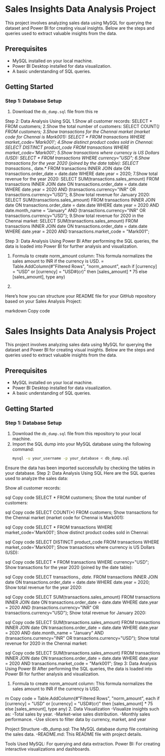 # Sales Insights Data Analysis Project

This project involves analyzing sales data using MySQL for querying the dataset and Power BI for creating visual insights. Below are the steps and queries used to extract valuable insights from the data.

## Prerequisites

- MySQL installed on your local machine.
- Power BI Desktop installed for data visualization.
- A basic understanding of SQL queries.

## Getting Started

### Step 1: Database Setup

1. Download the `db_dump.sql` file from this re

Step 2: Data Analysis Using SQL
1.Show all customer records:
SELECT * FROM customers;
2.Show the total number of customers:
SELECT COUNT(*) FROM customers;
3.Show transactions for the Chennai market (market code for Chennai is Mark001):
SELECT * FROM transactions WHERE market_code='Mark001';
4.Show distinct product codes sold in Chennai:
SELECT DISTINCT product_code FROM transactions WHERE market_code='Mark001';
5.Show transactions where currency is US Dollars (USD):
SELECT * FROM transactions WHERE currency="USD";
6.Show transactions for the year 2020 (joined by the date table):
SELECT transactions.*, date.* 
FROM transactions 
INNER JOIN date 
ON transactions.order_date = date.date 
WHERE date.year = 2020;
7.Show total revenue for the year 2020:
SELECT SUM(transactions.sales_amount) 
FROM transactions 
INNER JOIN date 
ON transactions.order_date = date.date 
WHERE date.year = 2020 
AND (transactions.currency="INR" OR transactions.currency="USD");
8.Show total revenue for January 2020:
SELECT SUM(transactions.sales_amount) 
FROM transactions 
INNER JOIN date 
ON transactions.order_date = date.date 
WHERE date.year = 2020 
AND date.month_name = "January" 
AND (transactions.currency="INR" OR transactions.currency="USD");
9.Show total revenue for 2020 in the Chennai market:
SELECT SUM(transactions.sales_amount) 
FROM transactions 
INNER JOIN date 
ON transactions.order_date = date.date 
WHERE date.year = 2020 
AND transactions.market_code = "Mark001";


Step 3: Data Analysis Using Power BI
After performing the SQL queries, the data is loaded into Power BI for further analysis and visualization.

1. Formula to create norm_amount column:
This formula normalizes the sales amount to INR if the currency is USD.
= Table.AddColumn(#"Filtered Rows", "norm_amount", each if [currency] = "USD" or [currency] = "USD#(cr)" then [sales_amount] * 75 else [sales_amount], type any)

2.
Here’s how you can structure your README file for your GitHub repository based on your Sales Analysis Project:

markdown
Copy code
# Sales Insights Data Analysis Project

This project involves analyzing sales data using MySQL for querying the dataset and Power BI for creating visual insights. Below are the steps and queries used to extract valuable insights from the data.

## Prerequisites

- MySQL installed on your local machine.
- Power BI Desktop installed for data visualization.
- A basic understanding of SQL queries.

## Getting Started

### Step 1: Database Setup

1. Download the `db_dump.sql` file from this repository to your local machine.
2. Import the SQL dump into your MySQL database using the following command:
   ```bash
   mysql -u your_username -p your_database < db_dump.sql
Ensure the data has been imported successfully by checking the tables in your database.
Step 2: Data Analysis Using SQL
Here are the SQL queries used to analyze the sales data:

Show all customer records:

sql
Copy code
SELECT * FROM customers;
Show the total number of customers:

sql
Copy code
SELECT COUNT(*) FROM customers;
Show transactions for the Chennai market (market code for Chennai is Mark001):

sql
Copy code
SELECT * FROM transactions WHERE market_code='Mark001';
Show distinct product codes sold in Chennai:

sql
Copy code
SELECT DISTINCT product_code FROM transactions WHERE market_code='Mark001';
Show transactions where currency is US Dollars (USD):

sql
Copy code
SELECT * FROM transactions WHERE currency="USD";
Show transactions for the year 2020 (joined by the date table):

sql
Copy code
SELECT transactions.*, date.* 
FROM transactions 
INNER JOIN date 
ON transactions.order_date = date.date 
WHERE date.year = 2020;
Show total revenue for the year 2020:

sql
Copy code
SELECT SUM(transactions.sales_amount) 
FROM transactions 
INNER JOIN date 
ON transactions.order_date = date.date 
WHERE date.year = 2020 
AND (transactions.currency="INR" OR transactions.currency="USD");
Show total revenue for January 2020:

sql
Copy code
SELECT SUM(transactions.sales_amount) 
FROM transactions 
INNER JOIN date 
ON transactions.order_date = date.date 
WHERE date.year = 2020 
AND date.month_name = "January" 
AND (transactions.currency="INR" OR transactions.currency="USD");
Show total revenue for 2020 in the Chennai market:

sql
Copy code
SELECT SUM(transactions.sales_amount) 
FROM transactions 
INNER JOIN date 
ON transactions.order_date = date.date 
WHERE date.year = 2020 
AND transactions.market_code = "Mark001";
Step 3: Data Analysis Using Power BI
After performing the SQL queries, the data is loaded into Power BI for further analysis and visualization.

1. Formula to create norm_amount column:
This formula normalizes the sales amount to INR if the currency is USD.

m
Copy code
= Table.AddColumn(#"Filtered Rows", "norm_amount", each if [currency] = "USD" or [currency] = "USD#(cr)" then [sales_amount] * 75 else [sales_amount], type any)
2. Data Visualization
-Visualize insights such as:
-Total sales by year.
-Market-wise sales distribution.
-Monthly sales performance.
-Use slicers to filter data by currency, market, and year

Project Structure
-db_dump.sql: The MySQL database dump file containing the sales data.
-README.md: This README file with project details.

Tools Used
MySQL: For querying and data extraction.
Power BI: For creating interactive visualizations and dashboards.
